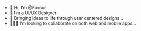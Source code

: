 - 👋 Hi, I’m @Favour
- 👀 I’m a UI/UX Designer
- 🌱 Bringing ideas to life through user centered designs...
- 👨🏾‍💻 I’m looking to collaborate on both web and mobile apps...

<!---
Favour944/Favour944 is a ✨ special ✨ repository because its `README.md` (this file) appears on your GitHub profile.
You can click the Preview link to take a look at your changes.
--->
